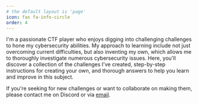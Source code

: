```yaml
---
# the default layout is 'page'
icon: fas fa-info-circle
order: 4
---
```


I'm a passionate CTF player who enjoys digging into challenging challenges to hone my cybersecurity abilities. My approach to learning include not just overcoming current difficulties, but also inventing my own, which allows me to thoroughly investigate numerous cybersecurity issues. Here, you'll discover a collection of the challenges I've created, step-by-step instructions for creating your own, and thorough answers to help you learn and improve in this subject.

If you're seeking for new challenges or want to collaborate on making them, please contact me on Discord or via [email](mailto:shreethaara380@gmail.com).



